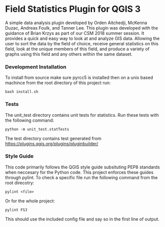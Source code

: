 # Field Statistics Plugin for QGIS 3
A simple data analysis plugin developed by Orden Aitchedji, McKenna Duzac, Andreas Foulk, and Tanner Lee.
This plugin was developed with the guidance of Brian Krzys as part of our CSM 2018 summer session.
It provides a quick and easy way to look at and analyze GIS data. Allowing the user to sort the data by the field of choice,
receive general statistics on this field, look at the unique members of this field, and produce a variety of graphs using
this field and any others within the same dataset.
### Development Installation
To install from source make sure pyrcc5 is installed then on a unix based machince from the root directory of this project run:
```
bash install.sh
```
### Tests
The unit_test directory contains unit tests for statistics.  Run these tests with the following command:
```
python -m unit_test.statTests
```

The test directory contains test generated from https://plugins.qgis.org/plugins/pluginbuilder/
### Style Guide
This code primarily follows the QGIS style guide subsituting PEP8 standards when neccesary for
the Python code. This project enforces these guides through pylint. To check a specific file run the following command from the root direcotry:
```
pylint <file>
```
Or for the whole project:
```
pylint FS3
```
This should use the included config file and say so in the first line of output.
